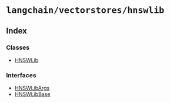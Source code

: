 `langchain/vectorstores/hnswlib`
================================

Index[](#index "Direct link to Index")
---------------------------------------

### Classes[](#classes "Direct link to Classes")

*   [HNSWLib](/docs/api/vectorstores_hnswlib/classes/HNSWLib)

### Interfaces[](#interfaces "Direct link to Interfaces")

*   [HNSWLibArgs](/docs/api/vectorstores_hnswlib/interfaces/HNSWLibArgs)
*   [HNSWLibBase](/docs/api/vectorstores_hnswlib/interfaces/HNSWLibBase)